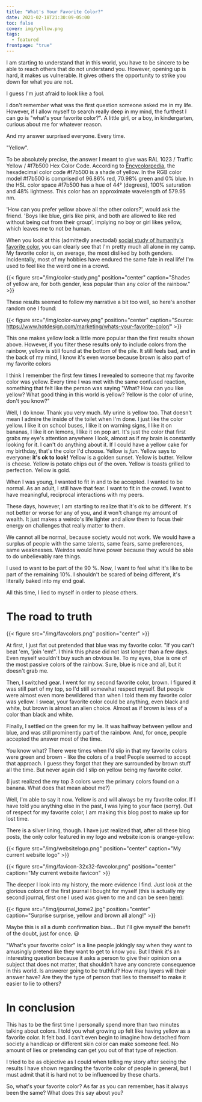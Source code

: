 ```yaml
---
title: "What's Your Favorite Color?"
date: 2021-02-18T21:30:09-05:00
toc: false
cover: img/yellow.png
tags:
  - featured
frontpage: "true"
---
```


I am starting to understand that in this world, you have to be sincere to be able to reach others that do not
understand you. However, opening up is hard, it makes us vulnerable. It gives others the opportunity to strike
you down for what you are not.

I guess I'm just afraid to look like a fool.

I don't remember what was the first question someone asked me in my life. However, if I allow myself to search
really deep in my mind, the furthest I can go is "what's your favorite color?". A little girl, or a boy, in
kindergarten, curious about me for whatever reason.

And my answer surprised everyone. Every time.

"Yellow".

To be absolutely precise, the answer I meant to give was RAL 1023 / Traffic Yellow / #f7b500 Hex Color Code.
According to [Encycolorpedia](https://encycolorpedia.com/f7b500), the hexadecimal color code #f7b500 is a
shade of yellow. In the RGB color model #f7b500 is comprised of 96.86% red, 70.98% green and 0% blue. In the
HSL color space #f7b500 has a hue of 44° (degrees), 100% saturation and 48% lightness. This color has an
approximate wavelength of 579.95 nm.

'How can you prefer yellow above all the other colors?', would ask the friend. 'Boys like blue, girls like
pink, and both are allowed to like red without being cut from their group', implying no boy or girl likes
yellow, which leaves me to not be human.

When you look at this (admittedly anectodal) [social study of humanity's favorite
color](https://www.livescience.com/34105-favorite-colors.html), you can clearly see that I'm
pretty much all alone in my camp. My favorite color is, on average, the most disliked by both genders.
Incidentally, most of my hobbies have endured the same fate in real life! I'm used to feel like the weird one
in a crowd.

{{< figure src="/img/color-study.png" position="center" caption="Shades of yellow are, for both gender, less popular than any color of the rainbow." >}}

These results seemed to follow my narrative a bit too well, so here's another random one I found:

{{< figure src="/img/color-survey.png" position="center" caption="Source: https://www.hotdesign.com/marketing/whats-your-favorite-color/" >}}

This one makes yellow look a little more popular than the first results shown above. However, if you filter
these results only to include colors from the rainbow, yellow is still found at the bottom of the pile. It
still feels bad, and in the back of my mind, I know it's even worse because brown is also part of my favorite colors

I think I remember the first few times I revealed to someone that my favorite color was yellow. Every time I
was met with the same confused reaction, something that felt like the person was saying "What? How can you
like yellow? What good thing in this world is yellow? Yellow is the color of urine, don't you know?"

Well, I do know. Thank you very much. My urine is yellow too. That doesn't mean I admire the inside of the
toilet when I'm done. I just like the color yellow. I like it on school buses, I like it on warning signs, I
like it on bananas, I like it on lemons, I like it on pop art. It's just the color that first grabs my eye's
attention anywhere I look, almost as if my brain is constantly looking for it. I can't do anything about it.
If I could have a yellow cake for my birthday, that's the color I'd choose.  Yellow is *fun*. Yellow says to
everyone: **it's ok to look!** Yellow is a golden sunset. Yellow is butter. Yellow is cheese. Yellow is potato
chips out of the oven.  Yellow is toasts grilled to perfection. Yellow is gold.

When I was young, I wanted to fit in and to be accepted. I wanted to be normal. As an adult, I still have that
fear. I want to fit in the crowd. I want to have meaningful, reciprocal interactions with my peers.

These days, however, I am starting to realize that it's ok to be different. It's not better or worse for any
of you, and it won't change my amount of wealth. It just makes a weirdo's life lighter and allow them to focus
their energy on challenges that really matter to them.

We cannot all be normal, because society would not work. We would have a surplus of people with the same
talents, same fears, same preferences, same weaknesses. Weirdos would have power because they would be able to
do unbelievably rare things.

I used to want to be part of the 90 %. Now, I want to feel what it's like to be part of the remaining 10%. I
shouldn't be scared of being different, it's literally baked into my end goal.

All this time, I lied to myself in order to please others.

# The road to truth

{{< figure src="/img/favcolors.png" position="center" >}}

At first, I just flat out pretended that blue was my favorite color. "If you can't beat 'em, 'join 'em!". I
think this phase did not last longer than a few days. Even myself wouldn't buy such an obvious lie. To my eyes, blue is one of the most passive colors of the
rainbow. Sure, blue is nice and all, but it doesn't grab me.

Then, I switched gear. I went for my second favorite color, brown. I figured it was still part of my top, so
I'd still somewhat respect myself. But people were almost even more bewildered than when I told them my
favorite color was yellow. I swear, your favorite color could be anything, even black and white, but brown is almost an
alien choice. Almost as if brown is less of a color than black and white.

Finally, I settled on the green for my lie. It was halfway between yellow and blue, and was still prominently
part of the rainbow. And, for once, people accepted the answer most of the time.

You know what? There were times when I'd slip in that my favorite colors were green and brown - like the
colors of a tree! People seemed to accept that approach. I guess they forgot that they are surrounded
by brown stuff all the time. But never again did I slip on yellow being my favorite color.

(I just realized the my top 3 colors were the primary colors found on a banana. What does that mean about me?)

Well, I'm able to say it now. Yellow is and will always be my favorite color. If I have told you anything else
in the past, I was lying to your face (sorry). Out of respect for my favorite color, I am making this blog
post to make up for lost time.

There is a silver lining, though. I have just realized that, after all these blog posts, the only color
featured in my logo and website icon is orange-yellow:

{{< figure src="/img/websitelogo.png" position="center" caption="My current website logo" >}}

{{< figure src="/img/favicon-32x32-favcolor.png" position="center" caption="My current website favicon" >}}

The deeper I look into my history, the more evidence I find. Just look at the glorious colors of the first
journal I bought for myself (this is actually my second journal, first one I used was given to me and can be seen
[here](https://felixleger.com/posts/2019/10/why-i-shifted-from-physics-to-focus-on-software/)):

{{< figure src="/img/journal_tome2.jpg" position="center" caption="Surprise surprise, yellow and brown all along!" >}}

Maybe this is all a dumb confirmation bias... But I'll give myself the benefit of the doubt, just for once. :smiley:

"What's your favorite color" is a line people jokingly say when they want to amusingly pretend like they want
to get to know you. But I think it's an interesting question because it asks a person to give their opinion on
a subject that does not matter, that shouldn't have any concrete consequence in this world. Is answerer going
to be truthful? How many layers will their answer have? Are they the type of person that lies to themself to
make it easier to lie to others?

# In conclusion

This has to be the first time I personally spend more than two minutes talking about colors. I told you what
growing up felt like having yellow as a favorite color. It felt bad. I can't even begin to imagine how
detached from society a handicap or different skin color can make someone feel. No amount of lies or
pretending can get you out of that type of rejection.

I tried to be as objective as I could when telling my story after seeing the results I have shown regarding
the favorite color of people in general, but I must admit that it is hard not to be influenced by these
charts.

So, what's your favorite color? As far as you can remember, has it always been the same? What does this say
about you?
